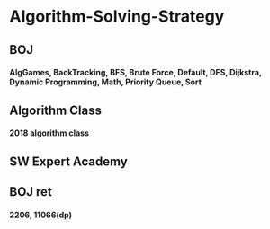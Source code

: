 # Algorithm-Solving-Strategy
## BOJ
#### AlgGames, BackTracking, BFS, Brute Force, Default, DFS, Dijkstra, Dynamic Programming, Math, Priority Queue, Sort
## Algorithm Class
#### 2018 algorithm class
## SW Expert Academy
## BOJ ret
#### 2206, 11066(dp)